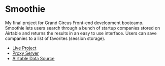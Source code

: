 # Smoothie

My final project for Grand Circus Front-end development bootcamp. Smoothie lets users search through a bunch of startup companies stored on Airtable and returns the results in an easy to use interface. Users can save companies to a list of favorites (session storage).

- [Live Project](https://jnicewander.github.io/smoothie)
- [Proxy Server](https://gc-airtable-proxy.herokuapp.com/)
- [Airtable Data Source](https://airtable.com/app7144W3ptq642q7/tbltGrqVu5pQ3HzBo/viwt8B5556IkxLIaN?blocks=hide)
